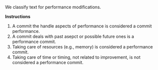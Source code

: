 
We classify text for performance modifications.


<b>Instructions</b>


  1. A commit the handle aspects of performance is considered a commit performance.
  1. A commit deals with past asepct or possible future ones is a performance commit.
  1. Taking care of resources (e.g., memory) is considered a performance commit.
  1. Taking care of time or timing, not related to improvement,  is not considered a performance commit.



